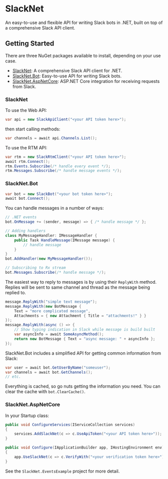 # SlackNet
An easy-to-use and flexible API for writing Slack bots in .NET, built on top of a comprehensive Slack API client.

## Getting Started
There are three NuGet packages available to install, depending on your use case.
  - [SlackNet](https://www.nuget.org/packages/SlackNet/): A comprehensive Slack API client for .NET.
  - [SlackNet.Bot](https://www.nuget.org/packages/SlackNet.Bot/): Easy-to-use API for writing Slack bots.
  - [SlackNet.AspNetCore](https://www.nuget.org/packages/SlackNet.AspNetCore/): ASP.NET Core integration for receiving requests from Slack.

### SlackNet
To use the Web API:
```c#
var api = new SlackApiClient("<your API token here>");
```
then start calling methods:
```c#
var channels = await api.Channels.List();
```

To use the RTM API:
```c#
var rtm = new SlackRtmClient("<your API token here>");
await rtm.Connect();
rtm.Events.Subscribe(/* handle every event */);
rtm.Messages.Subscribe(/* handle message events */);
```

### SlackNet.Bot
```c#
var bot = new SlackBot("<your bot token here>");
await bot.Connect();
```
You can handle messages in a number of ways:
```c#
// .NET events
bot.OnMessage += (sender, message) => { /* handle message */ };

// Adding handlers
class MyMessageHandler: IMessageHandler { 
    public Task HandleMessage(IMessage message) {
        // handle message
    }
}
bot.AddHandler(new MyMessageHandler());

// Subscribing to Rx stream
bot.Messages.Subscribe(/* handle message */);
```
The easiest way to reply to messages is by using their `ReplyWith` method. Replies will be sent to same channel and thread as the message being replied to.
```c#
message.ReplyWith("simple text message");
message.ReplyWith(new BotMessage {
    Text = "more complicated message",
    Attachments = { new Attachment { Title = "attachments!" } }
});
message.ReplyWith(async () => {
    // Show typing indication in Slack while message is build built
    var asyncInfo = await SomeAsyncMethod();
    return new BotMessage { Text = "async message: " + asyncInfo };
});
```
SlackNet.Bot includes a simplified API for getting common information from Slack:
```c#
var user = await bot.GetUserByName("someuser");
var channels = await bot.GetChannels();
// etc.
```
Everything is cached, so go nuts getting the information you need. You can clear the cache with `bot.ClearCache()`.

### SlackNet.AspNetCore
In your Startup class:
```c#
public void ConfigureServices(IServiceCollection services)
{
    services.AddSlackNet(c => c.UseApiToken("<your API token here>"));
}

public void Configure(IApplicationBuilder app, IHostingEnvironment env)
{
    app.UseSlackNet(c => c.VerifyWith("<your verification token here>"));
}
```

See the `SlackNet.EventsExample` project for more detail.